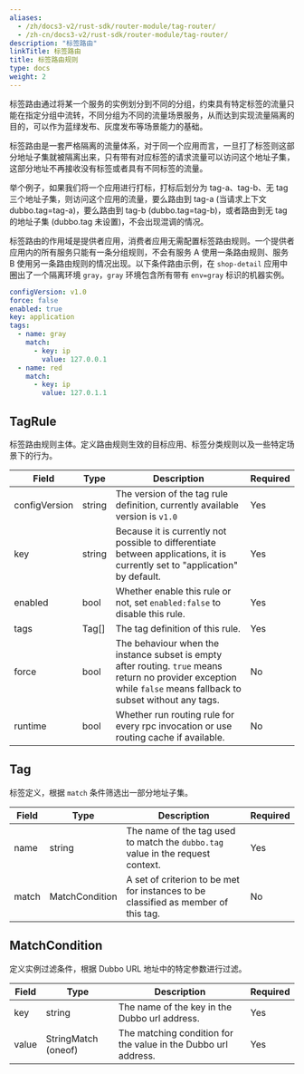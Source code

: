```yaml
---
aliases:
  - /zh/docs3-v2/rust-sdk/router-module/tag-router/
  - /zh-cn/docs3-v2/rust-sdk/router-module/tag-router/
description: "标签路由"
linkTitle: 标签路由
title: 标签路由规则
type: docs
weight: 2
---
```




标签路由通过将某一个服务的实例划分到不同的分组，约束具有特定标签的流量只能在指定分组中流转，不同分组为不同的流量场景服务，从而达到实现流量隔离的目的，可以作为蓝绿发布、灰度发布等场景能力的基础。

标签路由是一套严格隔离的流量体系，对于同一个应用而言，一旦打了标签则这部分地址子集就被隔离出来，只有带有对应标签的请求流量可以访问这个地址子集，这部分地址不再接收没有标签或者具有不同标签的流量。

举个例子，如果我们将一个应用进行打标，打标后划分为 tag-a、tag-b、无 tag 三个地址子集，则访问这个应用的流量，要么路由到 tag-a (当请求上下文 dubbo.tag=tag-a)，要么路由到 tag-b (dubbo.tag=tag-b)，或者路由到无 tag 的地址子集 (dubbo.tag 未设置)，不会出现混调的情况。

标签路由的作用域是提供者应用，消费者应用无需配置标签路由规则。一个提供者应用内的所有服务只能有一条分组规则，不会有服务 A 使用一条路由规则、服务 B 使用另一条路由规则的情况出现。以下条件路由示例，在 `shop-detail` 应用中圈出了一个隔离环境 `gray`，`gray` 环境包含所有带有 `env=gray` 标识的机器实例。

```yaml
configVersion: v1.0
force: false
enabled: true
key: application
tags:
  - name: gray
    match:
      - key: ip
        value: 127.0.0.1
  - name: red
    match:
      - key: ip
        value: 127.0.1.1
```
## TagRule
标签路由规则主体。定义路由规则生效的目标应用、标签分类规则以及一些特定场景下的行为。

| Field | Type | Description                                                                                                                                                       | Required |
| --- | --- |-------------------------------------------------------------------------------------------------------------------------------------------------------------------| --- |
| configVersion | string | The version of the tag rule definition, currently available version is `v1.0`                                                                                     | Yes |
| key | string | Because it is currently not possible to differentiate between applications, it is currently set to "application" by default.                                                                                      | Yes |
| enabled | bool | Whether enable this rule or not, set `enabled:false` to disable this rule.                                                                                        | Yes |
| tags | Tag[] | The tag definition of this rule.                                                                                                                                  | Yes |
| force | bool | The behaviour when the instance subset is empty after routing. `true` means return no provider exception while `false` means fallback to subset without any tags. | No |
| runtime | bool | Whether run routing rule for every rpc invocation or use routing cache if available.                                                                              | No |

## Tag
标签定义，根据 `match` 条件筛选出一部分地址子集。

| Field | Type | Description | Required |
| --- | --- | --- | --- |
| name | string | The name of the tag used to match the `dubbo.tag` value in the request context. | Yes |
| match | MatchCondition | A set of criterion to be met for instances to be classified as member of this tag.  | No |

## MatchCondition
定义实例过滤条件，根据 Dubbo URL 地址中的特定参数进行过滤。

| Field | Type | Description | Required |
| --- | --- | --- | --- |
| key | string | The name of the key in the Dubbo url address. | Yes |
| value | StringMatch (oneof) | The matching condition for the value in the Dubbo url address. | Yes |
